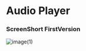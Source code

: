 # Audio Player
### ScreenShort FirstVersion
![image(1)](https://user-images.githubusercontent.com/34008023/124018719-fd233280-d99c-11eb-82fe-54520cd08749.png)

